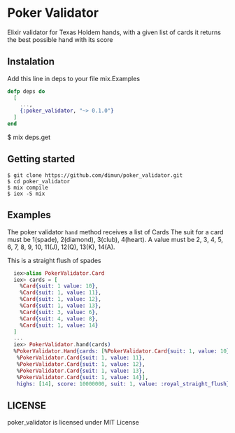 # Poker Validator

Elixir validator for Texas Holdem hands, with a given list of cards it returns the best possible hand with its score

## Instalation

  Add this line in deps to your file mix.Examples

  ```Elixir
  defp deps do
    [
      ...,
      {:poker_validator, "~> 0.1.0"}
    ]
  end
  ```

  $ mix deps.get
## Getting started

    $ git clone https://github.com/dimun/poker_validator.git
    $ cd poker_validator
    $ mix compile
    $ iex -S mix

## Examples
  The poker validator `hand` method receives a list of Cards
  The suit for a card must be 1(spade), 2(diamond), 3(club), 4(heart).
  A value must be 2, 3, 4, 5, 6, 7, 8, 9, 10, 11(J), 12(Q), 13(K), 14(A).

  This is a straight flush of spades
  ```Elixir
    iex>alias PokerValidator.Card
    iex> cards = [
      %Card{suit: 1 value: 10},
      %Card{suit: 1, value: 11},
      %Card{suit: 1, value: 12},
      %Card{suit: 1, value: 13},
      %Card{suit: 3, value: 6},
      %Card{suit: 4, value: 8},
      %Card{suit: 1, value: 14}
    ]
    ...
    iex> PokerValidator.hand(cards)
    %PokerValidator.Hand{cards: [%PokerValidator.Card{suit: 1, value: 10},
     %PokerValidator.Card{suit: 1, value: 11},
     %PokerValidator.Card{suit: 1, value: 12},
     %PokerValidator.Card{suit: 1, value: 13},
     %PokerValidator.Card{suit: 1, value: 14}],
     highs: [14], score: 10000000, suit: 1, value: :royal_straight_flush}
  ```

## LICENSE

poker_validator is licensed under MIT License
